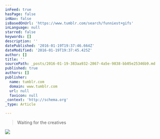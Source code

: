 ```yaml
---
inFeed: true
hasPage: false
inNav: false
isBasedOnUrl: 'https://www.tumblr.com/search/funniest+gifs'
inLanguage: null
starred: false
keywords: []
description: ''
datePublished: '2016-01-19T19:37:46.664Z'
dateModified: '2016-01-19T19:37:45.425Z'
author: []
title: ''
sourcePath: _posts/2016-01-19-383aa932-2867-4a5e-9838-bb05e25346b9.md
published: true
authors: []
publisher:
  name: tumblr.com
  domain: www.tumblr.com
  url: null
  favicon: null
_context: 'http://schema.org'
_type: Article

---
```

> Waiting for the creatives

![](https://s3-us-west-2.amazonaws.com/the-grid-img/p/3a8ae1e20ca1576663c921455723d888c966b925.gif)
